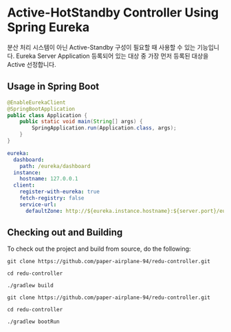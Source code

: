 # Active-HotStandby Controller Using Spring Eureka

분산 처리 시스템이 아닌 Active-Standby 구성이 필요할 때 사용할 수 있는 기능입니다.
Eureka Server Application 등록되어 있는 대상 중 가장 먼저 등록된 대상을 Active 선정합니다.

## Usage in Spring Boot

``` Applicatipn.java
@EnableEurekaClient
@SpringBootApplication
public class Application {
    public static void main(String[] args) {
        SpringApplication.run(Application.class, args);
    }
}
```

``` application-local.yml
eureka:
  dashboard:
    path: /eureka/dashboard
  instance:
    hostname: 127.0.0.1
  client:
    register-with-eureka: true
    fetch-registry: false
    service-url:
      defaultZone: http://${eureka.instance.hostname}:${server.port}/eureka/
```

## Checking out and Building
To check out the project and build from source, do the following:

``` Build
git clone https://github.com/paper-airplane-94/redu-controller.git

cd redu-controller

./gradlew build
```

``` Run
git clone https://github.com/paper-airplane-94/redu-controller.git

cd redu-controller

./gradlew bootRun
```
